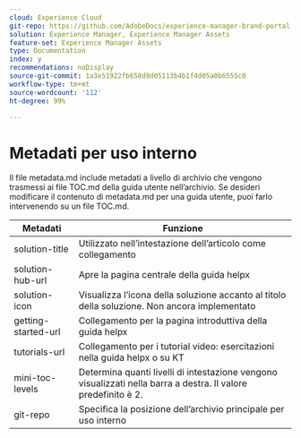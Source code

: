```yaml
---
cloud: Experience Cloud
git-repo: https://github.com/AdobeDocs/experience-manager-brand-portal.it-IT
solution: Experience Manager, Experience Manager Assets
feature-set: Experience Manager Assets
type: Documentation
index: y
recommendations: noDisplay
source-git-commit: 1a3e51922fb658d9d05113b4b1f4d05a0b6555c0
workflow-type: tm+mt
source-wordcount: '112'
ht-degree: 99%

---
```



# Metadati per uso interno

Il file metadata.md include metadati a livello di archivio che vengono trasmessi ai file TOC.md della guida utente nell’archivio. Se desideri modificare il contenuto di metadata.md per una guida utente, puoi farlo intervenendo su un file TOC.md.

| Metadati | Funzione |
|--- |--- |
| solution-title | Utilizzato nell’intestazione dell’articolo come collegamento |
| solution-hub-url | Apre la pagina centrale della guida helpx |
| solution-icon | Visualizza l’icona della soluzione accanto al titolo della soluzione. Non ancora implementato |
| getting-started-url | Collegamento per la pagina introduttiva della guida helpx |
| tutorials-url | Collegamento per i tutorial video: esercitazioni nella guida helpx o su KT |
| mini-toc-levels | Determina quanti livelli di intestazione vengono visualizzati nella barra a destra. Il valore predefinito è 2. |
| git-repo | Specifica la posizione dell’archivio principale per uso interno |

